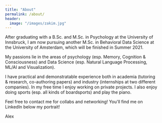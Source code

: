 ```yaml
---
title: "About"
permalink: /about/
header:
  image: "/images/zakim.jpg"
---
```


After graduating with a B.Sc. and M.Sc. in Psychology at the University of Innsbruck, I am now pursuing another M.Sc. in Behavioral Data Science at the University of Amsterdam, which will be finished in Summer 2021. 

My passions lie in the areas of psychology (esp. Memory, Cognition & Consciousness) and Data Science (esp. Natural Language Processing, ML/AI and Visualization).

I have practical and demonstratable experience both in academia (tutoring & research, co-authoring papers) and industry (internships at two different companies). In my free time I enjoy working on private projects. I also enjoy doing sports (esp. all kinds of boardsports) and play the piano.

Feel free to contact me for collabs and networking! You'll find me on LinkedIn below my portrait!

Alex

